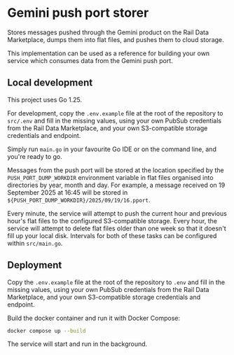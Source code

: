 # Gemini push port storer

Stores messages pushed through the Gemini product on the Rail Data Marketplace, dumps them into flat files, and pushes
them to cloud storage.

This implementation can be used as a reference for building your own service which consumes data from the Gemini push
port.

## Local development

This project uses Go 1.25.

For development, copy the `.env.example` file at the root of the repository to `src/.env` and fill in the missing
values, using your own PubSub credentials from the Rail Data Marketplace, and your own S3-compatible storage credentials
and endpoint.

Simply run `main.go` in your favourite Go IDE or on the command line, and you're ready to go.

Messages from the push port will be stored at the location specified by the `PUSH_PORT_DUMP_WORKDIR` environment
variable in flat files organised into directories by year, month and day. For example, a message received on 19
September 2025 at 16:45 will be stored in `${PUSH_PORT_DUMP_WORKDIR}/2025/09/19/16.pport`.

Every minute, the service will attempt to push the current hour and previous hour's flat files to the configured
S3-compatible storage. Every hour, the service will attempt to delete flat files older than one week so that it doesn't
fill up your local disk. Intervals for both of these tasks can be configured within `src/main.go`.

## Deployment

Copy the `.env.example` file at the root of the repository to `.env` and fill in the missing values, using your own
PubSub credentials from the Rail Data Marketplace, and your own S3-compatible storage credentials and endpoint.

Build the docker container and run it with Docker Compose:

```bash
docker compose up --build
```

The service will start and run in the background.
